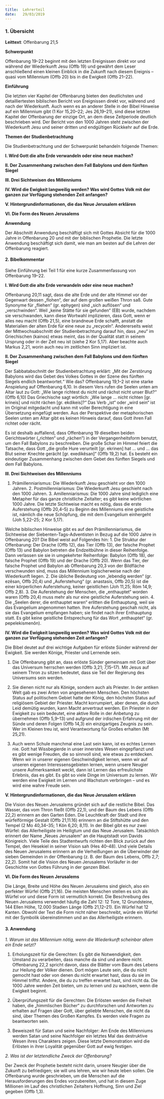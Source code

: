 ```yaml
---
title:  Lehrerteil
date:   29/03/2019
---
```


### 1. Übersicht

**Leittext**: Offenbarung 21,5

**Schwerpunkt**

Offenbarung 19–22 beginnt mit den letzten Ereignissen direkt vor und während der Wiederkunft Jesu (Offb 19) und gewährt dem Leser anschließend einen kleinen Einblick in die Zukunft nach diesem Ereignis – quasi vom Millennium (Offb 20) bis in die Ewigkeit (Offb 21–22).

**Einführung**


Die letzten vier Kapitel der Offenbarung bieten den deutlichsten und detailliertesten biblischen Bericht von Ereignissen direkt vor, während und nach der Wiederkunft. Auch wenn es an anderer Stelle in der Bibel Hinweise auf ein Millennium gibt (1 Kor 15,20–22; Jes 26,19–21), sind diese letzten Kapitel der Offenbarung der einzige Ort, an dem diese Zeitperiode deutlich beschrieben wird. Der Bericht von den 1000 Jahren steht zwischen der Wiederkunft Jesu und seiner dritten und endgültigen Rückkehr auf die Erde.

**Themen der Studienbetrachtung**

Die Studienbetrachtung und der Schwerpunkt behandeln folgende Themen:

**I. Wird Gott die alte Erde verwandeln oder eine neue machen?**

**II. Der Zusammenhang zwischen dem Fall Babylons und dem fünften Siegel**

**III. Drei Sichtweisen des Millenniums**

**IV. Wird die Ewigkeit langweilig werden? Was wird Gottes Volk mit der ganzen zur Verfügung stehenden Zeit anfangen?**

**V. Hintergrundinformationen, die das Neue Jerusalem erklären**

**VI. Die Form des Neuen Jerusalems**

**Anwendung**

Der Abschnitt Anwendung beschäftigt sich mit Gottes Absicht für die 1000 Jahre in Offenbarung 20 und mit der biblischen Prophetie. Die letzte Anwendung beschäftigt sich damit, wie man am besten auf die Lehren der Offenbarung reagiert.

#### 2. Bibelkommentar

Siehe Einführung bei Teil 1 für eine kurze Zusammenfassung von Offenbarung 19–22.

**I. Wird Gott die alte Erde verwandeln oder eine neue machen?**

Offenbarung 20,11 sagt, dass die alte Erde und der alte Himmel vor der Gegenwart dessen „flohen“, der auf dem großen weißen Thron saß. Gute Synonyme für „fliehen“ (gr. ephygen) sind „sich auflösen“ und „verschwinden“. Weil „keine Stätte für sie gefunden“ (EB) wurde, nachdem sie verschwanden, kann diese Wortwahl implizieren, dass Gott, wenn er alles neu macht (Offb 21,5), eine brandneue Erde schafft, anstatt die Materialien der alten Erde für eine neue zu „recyceln“. Andererseits weist der Mittwochsabschnitt der Studienbetrachtung darauf hin, dass „neu“ im Griechischen (kainos) etwas meint, das in der Qualität statt in seinem Ursprung oder in der Zeit neu ist (siehe 2 Kor 5,17). Aber beachte auch Markus 2,21, worin auch neu im zeitlichen Sinn impliziert ist.

**II. Der Zusammenhang zwischen dem Fall Babylons und dem fünften Siegel**

Der Sabbatabschnitt der Studienbetrachtung erklärt: „Mit der Zerstörung Babylons wird das Gebet des Volkes Gottes in der Szene des fünften Siegels endlich beantwortet.“ Wie das? Offenbarung 19,1–2 ist eine starke Anspielung auf Offenbarung 6,10. In diesem Vers rufen die Seelen unten am Altar laut zu Gott: „Wie lange richtest du nicht und rächst nicht unser Blut?“ (Offb 6,10) Das Griechische sagt wörtlich: „Wie lange ... nicht richten [gr. krineis] und nicht rächen [gr. ekdikeis]?“ Das Verb „ist“ oder „wird sein“ ist im Original mitgedacht und kann mit voller Berechtigung in eine Übersetzung eingefügt werden. Aus der Perspektive der metaphorischen Seelen unten am Altar gibt es keinen Hinweis darauf, dass Gott ihren Fall richtet oder rächt.

Es ist deshalb auffallend, dass Offenbarung 19 dieselben beiden Gerichtswörter („richten“ und „rächen“) in der Vergangenheitsform benutzt, um den Fall Babylons zu beschreiben. Die große Schar im Himmel feiert die Tatsache, dass Gott „die große Hure verurteilt [gr. ekrinen] hat ... und ... das Blut seiner Knechte gerächt [gr. exedikêsan]“ (Offb 19,2) hat. Es besteht ein eindeutiger Zusammenhang zwischen dem Gebet des fünften Siegels und dem Fall Babylons.

**III. Drei Sichtweisen des Millenniums**

1. Prämillenniarismus: Die Wiederkunft Jesu geschieht vor den 1000 Jahren. 2. Postmillenniarismus: Die Wiederkunft Jesu geschieht nach den 1000 Jahren. 3. Amillenniarismus: Die 1000 Jahre sind lediglich eine Metapher für das ganze christliche Zeitalter; es gibt keine wörtlichen 1000 Jahre. Die letzte Sichtweise macht es nötig, dass die erste Auferstehung (Offb 20,4–5) zu Beginn des Millenniums eine geistliche ist, nämlich die neue Schöpfung, die mit dem Evangelium einhergeht (Joh 5,22–25; 2 Kor 5,17).

Welche biblischen Hinweise gibt es auf den Prämillenniarismus, die Sichtweise der Siebenten-Tags-Adventisten in Bezug auf die 1000 Jahre in Offenbarung 20? Die Bibel weist auf Folgendes hin: 1. Die Struktur der Offenbarung: Der Drache (Offb 12), das Tier (Offb 13), der falsche Prophet (Offb 13) und Babylon betreten die Endzeitbühne in dieser Reihenfolge. Dann verlassen sie sie in umgekehrter Reihenfolge: Babylon (Offb 18), der falsche Prophet (Offb 19) und der Drache (Offb 20). Wenn das Tier, der falsche Prophet und Babylon ab Offenbarung 20,3 von der Bildfläche verschwunden sind, muss das Millennium logischerweise nach der Wiederkunft liegen. 2. Die übliche Bedeutung von „lebendig werden“ (gr. ezêsan, Offb 20,4) und „Auferstehung“ (gr. anastasis, Offb 20,5) ist die einer körperlichen Auferstehung, keiner geistlichen (Joh 11,25; Röm 14,9; Offb 2,8). 3. Die Auferstehung der Menschen, die „enthauptet“ worden waren (Offb 20,4) muss mehr als nur eine geistliche Auferstehung sein. 4. Die „Seelen derer, die enthauptet waren“ erlitten die Enthauptung, weil sie das Evangelium angenommen hatten. Ihre Auferstehung geschah nicht, als sie das Evangelium empfangen haben; sie findet nach ihrer Enthauptung statt. Es gibt keine geistliche Entsprechung für das Wort „enthauptet“ (gr. pepelekismenôn).

**IV. Wird die Ewigkeit langweilig werden? Was wird Gottes Volk mit der ganzen zur Verfügung stehenden Zeit anfangen?**

Die Bibel deutet auf drei wichtige Aufgaben für erlöste Sünder während der Ewigkeit. Sie werden Könige, Priester und Lernende sein.

1. Die Offenbarung gibt an, dass erlöste Sünder gemeinsam mit Gott über das Universum herrschen werden (Offb 3,21; 7,15–17). Mit Jesus auf seinem Thron zu sitzen bedeutet, dass sie Teil der Regierung des Universums sein werden.

2. Sie dienen nicht nur als Könige, sondern auch als Priester. In der antiken Welt gab es zwei Arten von angesehenen Menschen. Den höchsten Status auf politischem Gebiet hatte der König, den höchsten Status auf religiösem Gebiet der Priester. Macht korrumpiert, aber denen, die durch Leid demütig wurden, kann Macht anvertraut werden. Ein Priester in der Ewigkeit zu sein bedeutet, eine aktive Rolle in der Anbetung zu übernehmen (Offb 5,9–13) und aufgrund der irdischen Erfahrung mit der Sünde und deren Folgen (Offb 14,3) ein einzigartiges Zeugnis zu sein. Wer im Kleinen treu ist, wird Verantwortung für Großes erhalten (Mt 25,21).

3. Auch wenn Schule manchmal eine Last sein kann, ist es echtes Lernen nie. Gott hat Wissbegierde in unser innerstes Wesen eingepflanzt und es gibt wenige Freuden, die so sinnvoll sind, wie etwas zu entdecken. Wenn wir in unserer eigenen Geschwindigkeit lernen, wenn wir auf unseren eigenen Interessensgebieten lernen, wenn unsere Neugier unsere Aufmerksamkeit weckt, dann ist Lernen das erfreulichste Erlebnis, das es gibt. Es gibt so viele Dinge im Universum zu lernen. Wir werden eine Ewigkeit im Lernen und Wachstum verbringen – und es wird eine wahre Freude sein.

**V. Hintergrundinformationen, die das Neue Jerusalem erklären**

Die Vision des Neuen Jerusalems gründet sich auf die restliche Bibel. Das Wasser, das vom Thron fließt (Offb 22,1), und der Baum des Lebens (Offb 22,2) erinnern an den Garten Eden. Die Leuchtkraft der Stadt und ihre würfelförmige Gestalt (Offb 21,11.16) erinnern an die Stiftshütte und den Tempel (2 Mo 40,34–35; 1 Kön 6,20; 8,11). In der Bibel gibt es nur zwei Würfel: das Allerheiligste im Heiligtum und das Neue Jerusalem. Tatsächlich erinnert der Name „Neues Jerusalem“ an die Hauptstadt von Davids Königreich. Viele Teile des Stadtentwurfs richten den Blick zurück auf den Tempel, den Hesekiel in seiner Vision sah (Hes 40–48). Und viele Details des Neuen Jerusalems erinnern an die Verheißungen an die Überwinder der sieben Gemeinden in der Offenbarung (z. B. der Baum des Lebens, Offb 2,7; 22,2). Somit hat die Vision des Neuen Jerusalems Vorläufer in der Geschichte von Gottes Führung in der ganzen Bibel.

**VI. Die Form des Neuen Jerusalems**

Die Länge, Breite und Höhe des Neuen Jerusalems sind gleich, also ein perfekter Würfel (Offb 21,16). Die meisten Menschen stellen es sich als Würfel vor und diese Form ist vermutlich korrekt. Die Beschreibung des Neuen Jerusalems verwendet häufig die Zahl 12: 12 Tore, 12 Grundsteine, 144 Ellen Höhe, 12.000 Stadien Länge (Offb 21,12–21). Ein Würfel hat 12 Kanten. Obwohl der Text die Form nicht näher beschreibt, würde ein Würfel mit der Symbolik übereinstimmen und an das Allerheiligste erinnern.

#### 3. Anwendung

_1. Warum ist das Millennium nötig, wenn die Wiederkunft scheinbar allem ein Ende setzt?_

1. Erholungszeit für die Gerechten: Es gibt die Notwendigkeit, den Umstand zu verarbeiten, dass manche da sind und andere nicht. Offenbarung 22,2 spricht davon, dass die Blätter vom Baum des Lebens zur Heilung der Völker dienen. Dort mögen Leute sein, die du nicht gemocht hast oder von denen du nicht erwartet hast, dass du sie im Himmel triffst. Andere, die du zu treffen erwartet hast, sind nicht da. Die 1000 Jahre werden Zeit bieten, um zu lernen und zu wachsen, wenn die Ewigkeit beginnt.

2. Überprüfungszeit für die Gerechten: Die Erlösten werden die Freiheit haben, die „himmlischen Bücher“ zu durchforschen und Antworten zu erhalten auf Fragen über Gott, über geliebte Menschen, die nicht da sind, über Themen des Großen Kampfes. Es werden viele Fragen zu beantworten sein.

3. Beweiszeit für Satan und seine Nachfolger: Am Ende des Millenniums werden Satan und seine Nachfolger ein letztes Mal das destruktive Wesen ihres Charakters zeigen. Diese letzte Demonstration wird die Erlösten in ihrer Loyalität gegenüber Gott auf ewig festigen.


_2. Was ist der letztendliche Zweck der Offenbarung?_

Der Zweck der Prophetie besteht nicht darin, unsere Neugier über die Zukunft zu befriedigen; sie will uns lehren, wie wir heute leben sollen. Die Offenbarung wurde geschrieben, um die Menschen auf die Herausforderungen des Endes vorzubereiten, und hat in diesem Zuge Millionen im Lauf des christlichen Zeitalters Hoffnung, Sinn und Ziel gegeben (Offb 1,3).
